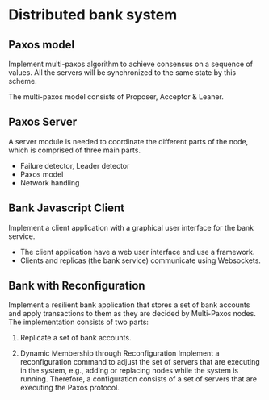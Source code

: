 # Distributed bank system

## Paxos model

Implement multi-paxos algorithm to achieve consensus on a sequence of values. All the servers will be synchronized to the same state by this scheme.

The multi-paxos model consists of Proposer, Acceptor & Leaner.

## Paxos Server

A server module is needed to coordinate the different parts of the node, which is comprised of three main parts.

- Failure detector, Leader detector
- Paxos model
- Network handling

## Bank Javascript Client

Implement a client application with a graphical user interface for the bank service.

- The client application have a web user interface and use a framework.
- Clients and replicas (the bank service) communicate using Websockets.

## Bank with Reconfiguration

Implement a resilient bank application that stores a set of bank accounts and apply transactions to them as they are decided by Multi-Paxos nodes. The implementation consists of two parts:

1. Replicate a set of bank accounts.

2. Dynamic Membership through Reconfiguration
   Implement a reconfiguration command to adjust the set of servers that are executing in the system, e.g., adding or replacing nodes while the system is running.
   Therefore, a configuration consists of a set of servers that are executing the Paxos protocol.

<!-- ## Table of Contents

- [Distributed bank system](#distributed-bank-system)
  - [Paxos model](#paxos-model)
  - [Paxos Server](#paxos-server)
  - [Bank Javascript Client](#bank-javascript-client)
  - [Bank with Reconfiguration](#bank-with-reconfiguration)

## Multi-Paxos

### Background and Resources

Practical systems normally use Paxos as a building block to achieve consensus
on a sequence of values.
One way to achieve this would be to run a full instance of single-decree Paxos, both _Phase 1 and 2_, for every value.
This would require four message delays for every value to be decided.
With Multi-Paxos it is possible to reduce this overhead.

Multi-Paxos only perform _Phase 1_ once, when the leader change.
A Proposer, thinking it is the new leader, issues a prepare for every slot higher than the highest consecutive decided slot it has seen.
Every other Paxos acceptors respond to it with a promise if the round is higher than their current one.
The promise message may contain a set of `(vrnd, vval)` tuples for every slot higher or equal to the one from the prepare message, if the acceptor has accepted any value for these slots.

On receiving a quorum of promises, the Proposer is bounded by the highest
`(vrnd, vval)` tuple reported for any slot higher than the slot from the corresponding
prepare message.
The Proposer can then perform _Phase 2_ (accept and learn) for every value to be decided.
Only two message delays are required to get a value accepted.

### Algorithm implementation

Multi-Paxos is able to choose multiple commands.
Both _Phase 1_ and _Phase 2_ of the Paxos protocol (as described in _Paxos Made Simple_) needs to be adjusted.
Especially the prepare-promise exchange need changes.

Three Paxos roles: `Proposer`, `Acceptor` and `Learner`.

The `Prepare`, `Accept` and `Learn` messages have all gotten a `Slot` field of
type `SlotID`. This means that every `Accept` and `Learn` message now relates
to a specific slot. The `Slot` field in the `Prepare` message has a somewhat
different meaning. In Multi-Paxos, as explained [previously](#background-and-resources), a proposer only executes Phase 1 once on every leader change if it considers itself the leader.
The `Slot` field in the `Prepare` message represents the slot after the highest consecutive decided slot the Proposer has seen. This slot identifier is used by an acceptor to construct a corresponding `Promise` as a reply. An acceptor attach information
(`vrnd` and `vval`) for every slot it has sent an accept for equal or higher to
the one received in the prepare message. This information is stored in the
slice `Slots` of type `PromiseSlot`. The slice should be sorted by increasing
`SlotID`. The `PromiseSlot` struct is defined in `defs.go`:

To create and append the correct slots (if any) to the slice, an acceptor need
to keep track of the highest seen slot it has sent an accept for. This can for
example be done by maintaining a `maxSlot` variable of type `SlotID`. The
Proposer is bounded by the highest `PromiseSlot` (highest `vrnd`) reported in a
quorum for any slot higher than the slot from a corresponding prepare message.

#### Specification

- _Input:_ A single `Promise` message.

- The Proposer should ignore a promise message if the promise has a round
  different from the Proposer's current round, i.e. it is not an answer to a
  previously sent prepare from the Proposer.

- The Proposer should ignore a promise message if it has previously received a
  promise from the _same_ node for the _same_ round.

- _Output:_ If handling the input promise result in a quorum for the current
  round, then `accs` should contain a slice of accept message for the slots the
  Proposer is bound in. If the Proposer is not bounded in any slot the `accs`
  should be an empty slice. If `output` is false then `accs` should be `nil`.

- All accept messages in the `accs` slice should be in increasing consecutive
  slot order.

- If there is a gap in the set of slots the Proposer is bounded by, e.g. it is
  bounded in Slot 2 and 4 but not 3, then the Proposer should create an accept
  message with a no-op value for the accept for Slot 3 in the `accs` slice.

- If a `PromiseSlot` in a promise message is for a slot lower than the
  Proposer's current `adu` (all-decided-up-to), then the `PromiseSlot` should
  be ignored.

#### Multi-Paxos Package

The Proposer need to keep track of the highest decided _consecutive_ slot the
Paxos node has seen (all decided up to). The Proposer has a
`IncrementAllDecidedUpTo` method that should be used to indicate that a slot
has been reported decided by the Learner. An outside caller _must call this method when slots are decided in consecutive order_ (and wait if any gaps).
The Proposer uses this information for two purposes:

- To attach the slot id for the highest decided slot to any prepare message
  it sends.

- To know if a previously sent accept message has been decided so that it can
  send a new one. _A Proposer is defined for this lab to only be allowed to send an accept for the next slot if the previous slot has been decided_.
  How many slots a proposer may send accept messages for concurrently can be
  generalized with an `alpha` parameter (pipelining). For this lab `alpha`
  consequently equals 1. Also see the Proposer's `sendAccept` method.
  In lab 6 you will experiment with this parameter

Proposer specification (see `select` on line 96):

- **Receive promise message, line number 95:** Handle promise message. Store
  resulting accept messages (if any) if handling the promise result in a
  quorum. Mark Phase One as done. Attempt to send accept message.

- **Receive client request, line number 107:** Ignore request if not the
  leader. If leader, then store command in queue. Continue message handling
  loop if Phase One is not done. Attempt to send accept if Phase One is done.

- **Receive increment adu notification, line number 116:** Increment internal
  `adu`. Continue message handling loop if not leader, or, if leader but Phase
  One is not done. Attempt to send accept if leader and Phase One is done.

- **Phase 1 progress check, line number 125:** The Proposer must be able to
  handle the case where after becoming leader, its `crnd` variable is still
  lower than the previous leaders `crnd`. This may be true even after calling
  its own `increaseCrnd` method on leader change. An acceptor will silently
  ignore a prepare (and accept) message for a lower round than it has already
  seen in a prepare or accept. The Proposer which consider itself the leader
  should therefore use a timer (with an appropriate timeout value) to check
  that it actually receives a quorum of promises after broadcasting a prepare.
  If the timer fires after sending a prepare, and a quorum of promises has not
  received, the Proposer should increase its `crnd`, send a new prepare message
  and start the timer again.

- **Receive trust message, line number 129:** Store new leader and start Phase
  One if the trust message is for the Proposer's id.

- **_Phase 2_ progress check, line number n/a:** This is not implemented in the
  example code. A Proposer should in theory also verify that the accept
  messages it sends are eventually decided (if it still consider itself the
  leader). A proposer might get stuck waiting for a slot to be decided if an
  accept message is lost (for example when using UDP). You may _optionally_
  implement such a progress check if you want.

A proposer should send an accept if it considers itself the leader and the
previous slot has been decided. It should first check if there is any remaining
accept messages in its accept message queue. The queue contain any accept
messages generated as part of Phase One. The Proposer should send the
appropriate accept if the queue is non-empty. The Proposer should check its
client request queue if the accept queue is empty. The Proposer should generate
an Accept message using a client request if available. The Proposer must wait
for a client request before sending an accept if the queue is empty. See also
the code and comments for the `sendAccept` method.

#### Distributed Multi-Paxos Application

Use the Multi-Paxos protocol to replicate a set of commands. Clients can issue commands to Paxos servers. Commands
sent by clients should be sequenced in the same order by all nodes using the
Multi-Paxos protocol implemented.

The application consists of the following parts:

- The Failure and Leader detector.

- The three Multi-Paxos roles (proposer, acceptor and learner) implemented in this lab assignment.

- The network layer you started working on in Lab 3. Your network layer must be
  able to handle the new set of Multi-Paxos messages in addition to the Heartbeat
  message from Lab 3.

- A server module that coordinates the interactions between the Paxos modules and failure/leader detector modules.

- A client handling module for interacting with clients.

A rudimentary overview of how the different modules should interact is shown
below. Note that the arrows only represent a general form of interaction.

![Lab 4 Overview](img/distributed-application.png)

#### Paxos Server

A server module is needed to coordinate the different parts of the
node. It performs the following tasks:

- Initialize and start all the relevant parts your node (Multi-Paxos modules and failure/leader detectors).
- Multiplex and demultiplex message to and from the network layer.
- Keep track of the id of highest decided slot.
- Notify the Proposer when a new slot has been decided.
- Notify clients about the decided values (if the
  client handling module does not interact directly with the Learner).
- Route client requests from the network to the Proposer (if the
  client handling module does not interact directly with the Proposer).

### Appendix - Proposer Test Cases

![Test 7](img/test7.png)

![Test 8](img/test8.png)

![Test 9](img/test9.png)

![Test 10](img/test10.png)

![Test 11](img/test11.png)

## Bank with Reconfiguration

### Introduction

Implement a resilient bank application that stores a set of bank accounts and apply transactions to them as they are decided by Multi-Paxos nodes. The implementation consists of two parts:

1. Replicate a set of bank accounts.

2. Dynamic Membership through Reconfiguration
   Implement a reconfiguration command to adjust the set of servers that are executing in the system, e.g., adding or replacing nodes while the system is running.
   Therefore, a configuration consists of a set of servers that are executing the Paxos protocol.

### Reconfiguration scheme

Reconfiguration is achieved in the following way.
Trigger a reconfiguration by sending a special `reconfiguration request` from the bank client.

prepare system to migrate its state in case of a reconfiguration, such as creating a snapshot of the system.
In case of adding a new server at slot `i`, stop the consensus for future slots, ensure that finish executing every lower-numbered slot, obtain the state immediately following execution of slot `i − 1`, then transfer this latest state to the new server (including application state), and then start the consensus algorithm again in the new configuration.

## Bank Javascript Client

Implement a client application with a graphical user interface for the bank service.

- The client application have a web user interface and use a framework [React](https://reactjs.org/).
- Clients and replicas (the bank service) communicate using Websockets:[Gorilla Web Toolkit](https://github.com/gorilla/websocket).

## References

1. Leslie Lamport, Dahlia Malkhi, and Lidong Zhou. _Reconfiguring a state
   machine._ SIGACT News, 41(1):63–73, March 2010.

2. Jacob R. Lorch, Atul Adya, William J. Bolosky, Ronnie Chaiken, John R.
   Douceur, and Jon Howell. _The smart way to migrate replicated stateful
   services._ In Proceedings of the 1st ACM SIGOPS/EuroSys European Conference
   on Computer Systems 2006, EuroSys ’06, pages 103–115, New York, NY, USA, 2006. ACM. -->
